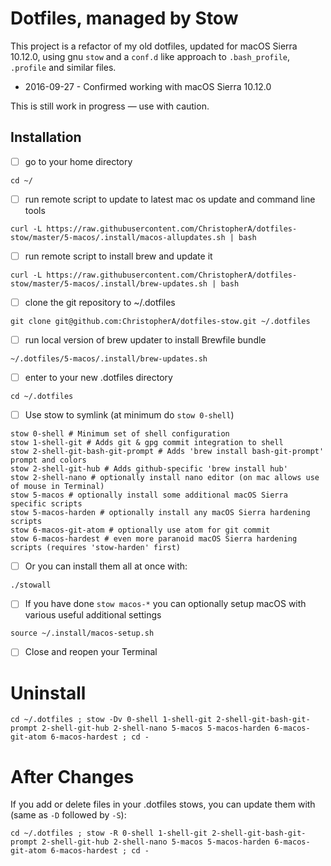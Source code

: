 # Dotfiles, managed by Stow

This project is a refactor of my old dotfiles, updated for macOS Sierra 10.12.0, using gnu `stow` and a `conf.d` like approach to `.bash_profile`, `.profile` and similar files.

* 2016-09-27 - Confirmed working with macOS Sierra 10.12.0

This is still work in progress — use with caution.

## Installation

* [ ] go to your home directory
~~~
cd ~/
~~~
* [ ] run remote script to update to latest mac os update and command line tools
~~~
curl -L https://raw.githubusercontent.com/ChristopherA/dotfiles-stow/master/5-macos/.install/macos-allupdates.sh | bash
~~~
* [ ] run remote script to install brew and update it
~~~
curl -L https://raw.githubusercontent.com/ChristopherA/dotfiles-stow/master/5-macos/.install/brew-updates.sh | bash
~~~
* [ ] clone the git repository to ~/.dotfiles
~~~
git clone git@github.com:ChristopherA/dotfiles-stow.git ~/.dotfiles
~~~
* [ ] run local version of brew updater to install Brewfile bundle
~~~
~/.dotfiles/5-macos/.install/brew-updates.sh
~~~
* [ ] enter to your new .dotfiles directory
~~~
cd ~/.dotfiles
~~~
* [ ] Use stow to symlink (at minimum do `stow 0-shell`)
~~~
stow 0-shell # Minimum set of shell configuration
stow 1-shell-git # Adds git & gpg commit integration to shell
stow 2-shell-git-bash-git-prompt # Adds 'brew install bash-git-prompt' prompt and colors
stow 2-shell-git-hub # Adds github-specific 'brew install hub'
stow 2-shell-nano # optionally install nano editor (on mac allows use of mouse in Terminal)
stow 5-macos # optionally install some additional macOS Sierra specific scripts
stow 5-macos-harden # optionally install any macOS Sierra hardening scripts
stow 6-macos-git-atom # optionally use atom for git commit
stow 6-macos-hardest # even more paranoid macOS Sierra hardening scripts (requires 'stow-harden' first)
~~~
* [ ] Or you can install them all at once with:
~~~
./stowall
~~~
* [ ] If you have done `stow macos-*` you can optionally setup macOS with various useful additional settings
~~~
source ~/.install/macos-setup.sh
~~~
- [ ] Close and reopen your Terminal

# Uninstall

```
cd ~/.dotfiles ; stow -Dv 0-shell 1-shell-git 2-shell-git-bash-git-prompt 2-shell-git-hub 2-shell-nano 5-macos 5-macos-harden 6-macos-git-atom 6-macos-hardest ; cd -
```

# After Changes

If you add or delete files in your .dotfiles stows, you can update them with (same as `-D` followed by `-S`):

```
cd ~/.dotfiles ; stow -R 0-shell 1-shell-git 2-shell-git-bash-git-prompt 2-shell-git-hub 2-shell-nano 5-macos 5-macos-harden 6-macos-git-atom 6-macos-hardest ; cd -
```
